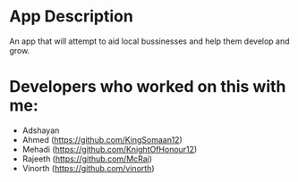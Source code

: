 # App Description
An app that will attempt to aid local bussinesses and help them develop and grow.


# Developers who worked on this with me:
* Adshayan
* Ahmed   (https://github.com/KingSomaan12)
* Mehadi  (https://github.com/KnightOfHonour12)
* Rajeeth (https://github.com/McRaj)
* Vinorth (https://github.com/vinorth)
